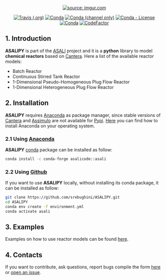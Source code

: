 <p align="center">
  <a href="https://imgur.com/T5W1buF"><img src="https://i.imgur.com/T5W1buFm.png" title="source: imgur.com" /></a>
</p>
<p align="center">
  <a href="https://travis-ci.com/srebughini/ASALIPY"><img alt="Travis (.org)" src="https://img.shields.io/travis/com/srebughini/ASALIPY?style=flat-square"></a>
  <a href="https://anaconda.org/ASALIcode/asali"><img alt="Conda" src="https://img.shields.io/conda/pn/asalicode/asali?color=orange&style=flat-square"></a>
  <a href="https://anaconda.org/ASALIcode/asali"><img alt="Conda (channel only)" src="https://img.shields.io/conda/vn/asalicode/asali?color=blue&style=flat-square"></a>
  <a href="https://anaconda.org/ASALIcode/asali"><img alt="Conda - License" src="https://img.shields.io/conda/l/asalicode/asali?style=flat-square"></a>
  <a href="https://anaconda.org/ASALIcode/asali"><img alt="Conda" src="https://img.shields.io/conda/dn/asalicode/asali?style=flat-square"></a>
  <a href="https://www.codefactor.io/repository/github/srebughini/asalipy"><img src="https://www.codefactor.io/repository/github/signalr/signalr/badge?style=flat-square" alt="CodeFactor" /></a>
</p>

## 1. Introduction
**ASALIPY** is part of the [ASALI](https://github.com/srebughini/ASALI) project and it is a **python** library to model **chemical reactors** based on [Cantera](https://cantera.org/). Here a list of the available reactor models:
* Batch Reactor
* Continuous Stirred Tank Reactor
* 1-Dimensional Pseudo-Homogeneous Plug Flow Reactor
* 1-Dimensional Heterogeneous Plug Flow Reactor

## 2. Installation
**ASALIPY** requires [Anaconda](https://www.anaconda.com/) as package manager, since stable versions of [Cantera](https://cantera.org/) and [Assimulo](https://jmodelica.org/assimulo/) 
are not available for [Pypi](https://pypi.org/). [Here](https://www.anaconda.com/products/individual) you can find how to install Anaconda on your operating system.  
### 2.1 Using [Anaconda](https://www.anaconda.com/)
**ASALIPY** [conda](https://www.anaconda.com/) package can be installed as follow:  
```bash
conda install -c conda-forge asalicode::asali
```  
### 2.2 Using [Github](https://github.com/srebughini/ASALIPY.git)
If you want to use **ASALIPY** locally, without installing its conda package, it can be installed as follow:  
```bash
git clone https://github.com/srebughini/ASALIPY.git
cd ASALIPY
conda env create -f environment.yml
conda activate asali
```  

## 3. Examples
Examples on how to use reactor models can be found [here](https://github.com/srebughini/ASALIPY/tree/main/examples).

## 4. Contacts
If you want to contribute, ask questions, report bugs compile the form [here](https://srebughini.github.io/ASALI/pages/contacts/) or [open an issue](https://github.com/srebughini/ASALIPY/issues).
